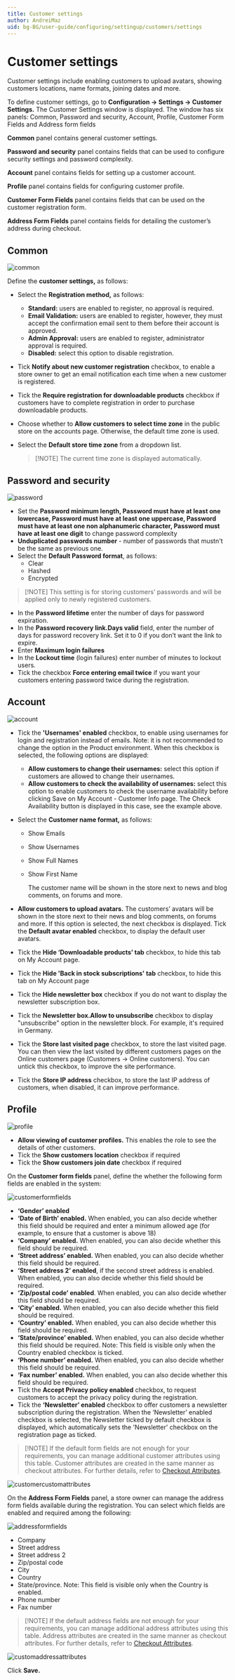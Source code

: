 ```yaml
---
title: Customer settings
author: AndreiMaz
uid: bg-BG/user-guide/configuring/settingup/customers/settings
---
```


# Customer settings

Customer settings include enabling customers to upload avatars, showing customers locations, name formats, joining dates and more.

To define customer settings, go to **Configuration → Settings → Customer Settings.** The Customer Settings window is displayed. The window has six panels: Common, Password and security, Account, Profile, Customer Form Fields and Address form fields

**Common** panel contains general customer settings.

**Password and security** panel contains fields that can be used to configure security settings and password complexity.

**Account** panel contains fields for setting up a customer account.

**Profile** panel contains fields for configuring customer profile.

**Customer Form Fields** panel contains fields that can be used on the customer registration form.

**Address Form Fields** panel contains fields for detailing the customer’s address during checkout.

## Common

![common](_static/customer-settings/customersettings1.png)

Define the **customer settings,** as follows:

* Select the **Registration method,** as follows: 
  * **Standard:** users are enabled to register, no approval is required.
  * **Email Validation:** users are enabled to register, however, they must accept the confirmation email sent to them before their account is approved.
  * **Admin Approval:** users are enabled to register, administrator approval is required.
  * **Disabled:** select this option to disable registration.
* Tick **Notify about new customer registration** checkbox, to enable a store owner to get an email notification each time when a new customer is registered.
* Tick the **Require registration for downloadable products** checkbox if customers have to complete registration in order to purchase downloadable products.
* Choose whether to **Allow customers to select time zone** in the public store on the accounts page. Otherwise, the default time zone is used.
* Select the **Default store time zone** from a dropdown list.
  
  > [!NOTE] The current time zone is displayed automatically.

## Password and security

![password](_static/customer-settings/customersettings2.png)

* Set the **Password minimum length, Password must have at least one lowercase, Password must have at least one uppercase, Password must have at least one non alphanumeric character, Password must have at least one digit** to change password complexity
* **Unduplicated passwords number** - number of passwords that mustn't be the same as previous one.
* Select the **Default Password format**, as follows: 
  * Clear
  * Hashed
  * Encrypted

> [!NOTE] This setting is for storing customers’ passwords and will be applied only to newly registered customers.

* In the **Password lifetime** enter the number of days for password expiration.
* In the **Password recovery link.Days valid** field, enter the number of days for password recovery link. Set it to 0 if you don’t want the link to expire.
* Enter **Maximum login failures**
* In the **Lockout time** (login failures) enter number of minutes to lockout users.
* Tick the checkbox **Force entering email twice** if you want your customers entering password twice during the registration.

## Account

![account](_static/customer-settings/customersettings3.png)

* Tick the **'Usernames' enabled** checkbox, to enable using usernames for login and registration instead of emails. Note: it is not recommended to change the option in the Product environment. When this checkbox is selected, the following options are displayed: 
  * **Allow customers to change their usernames:** select this option if customers are allowed to change their usernames.
  * **Allow customers to check the availability of usernames:** select this option to enable customers to check the username availability before clicking Save on My Account - Customer Info page. The Check Availability button is displayed in this case, see the example above.
* Select the **Customer name format,** as follows:
  
  * Show Emails
  * Show Usernames
  * Show Full Names
  * Show First Name
  
    The customer name will be shown in the store next to news and blog comments, on forums and more.

* **Allow customers to upload avatars.** The customers’ avatars will be shown in the store next to their news and blog comments, on forums and more. If this option is selected, the next checkbox is displayed. Tick the **Default avatar enabled** checkbox, to display the default user avatars.

* Tick the **Hide ‘Downloadable products’ tab** checkbox, to hide this tab on My Account page.
* Tick the **Hide 'Back in stock subscriptions' tab** checkbox, to hide this tab on My Account page
* Tick the **Hide newsletter box** checkbox if you do not want to display the newsletter subscription box.
* Tick the **Newsletter box.Allow to unsubscribe** checkbox to display "unsubscribe" option in the newsletter block. For example, it's required in Germany.
* Tick the **Store last visited page** checkbox, to store the last visited page. You can then view the last visited by different customers pages on the Online customers page (Customers → Online customers). You can untick this checkbox, to improve the site performance.
* Tick the **Store IP address** checkbox, to store the last IP address of customers, when disabled, it can improve performance.

## Profile

![profile](_static/customer-settings/customersettings4.png)

* **Allow viewing of customer profiles.** This enables the role to see the details of other customers.
* Tick the **Show customers location** checkbox if required
* Tick the **Show customers join date** checkbox if required

On the **Customer form fields** panel, define the whether the following form fields are enabled in the system:

![customerformfields](_static/customer-settings/customersettings5.png)

* **‘Gender’ enabled**
* **‘Date of Birth’ enabled.** When enabled, you can also decide whether this field should be required and enter a minimum allowed age (for example, to ensure that a customer is above 18)
* **‘Company’ enabled.** When enabled, you can also decide whether this field should be required.
* **‘Street address’ enabled.** When enabled, you can also decide whether this field should be required.
* **‘Street address 2’ enabled**, if the second street address is enabled. When enabled, you can also decide whether this field should be required.
* **‘Zip/postal code’ enabled**. When enabled, you can also decide whether this field should be required.
* **‘City’ enabled.** When enabled, you can also decide whether this field should be required.
* **‘Country’ enabled.** When enabled, you can also decide whether this field should be required.
* **‘State/province’ enabled.** When enabled, you can also decide whether this field should be required. Note: This field is visible only when the Country enabled checkbox is ticked.
* **‘Phone number’ enabled.** When enabled, you can also decide whether this field should be required.
* **‘Fax number’ enabled.** When enabled, you can also decide whether this field should be required.
* Tick the **Accept Privacy policy enabled** checkbox, to request customers to accept the privacy policy during the registration.
* Tick the **‘Newsletter’ enabled** checkbox to offer customers a newsletter subscription during the registration. When the ‘Newsletter’ enabled checkbox is selected, the Newsletter ticked by default checkbox is displayed, which automatically sets the 'Newsletter' checkbox on the registration page as ticked.

> [!NOTE] If the default form fields are not enough for your requirements, you can manage additional customer attributes using this table. Customer attributes are created in the same manner as checkout attributes. For further details, refer to [Checkout Attributes](xref:bg-BG/user-guide/running/product-management/attributes/checkout-attributes).

![customercustomattributes](_static/customer-settings/customersettings6.png)

On the **Address Form Fields** panel, a store owner can manage the address form fields available during the registration. You can select which fields are enabled and required among the following:

![addressformfields](_static/customer-settings/customersettings7.png)

* Company
* Street address
* Street address 2
* Zip/postal code
* City
* Country
* State/province. Note: This field is visible only when the Country is enabled.
* Phone number
* Fax number

> [!NOTE] If the default address fields are not enough for your requirements, you can manage additional address attributes using this table. Address attributes are created in the same manner as checkout attributes. For further details, refer to [Checkout Attributes](xref:bg-BG/user-guide/running/product-management/attributes/checkout-attributes).

![customaddressattributes](_static/customer-settings/customersettings8.png)

Click **Save.**
